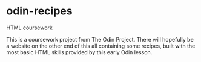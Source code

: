 # odin-recipes
HTML coursework

This is a coursework project from The Odin Project.
There will hopefully be a website on the other end of this all
containing some recipes, built with the most basic HTML skills
provided by this early Odin lesson.